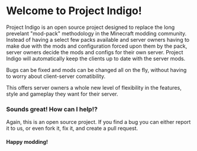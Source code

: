 <h1>Welcome to Project Indigo!</h1>

Project Indigo is an open source project designed to replace the long prevelant "mod-pack" methodology in the Minecraft
modding community.
Instead of having a select few packs available and server owners having to make due with the mods and configuration 
forced upon them by the pack, server owners decide the mods and configs for their own server. Project
Indigo will automatically keep the clients up to date with the server mods.

Bugs can be fixed and mods can be changed all on the fly, without having to worry about client-server comatibility.

This offers server owners a whole new level of flexibility in the features, style and gameplay they want for
their server.

<h3>Sounds great! How can I help!?</h3>

Again, this is an open source project. If you find a bug you can either report it to us, or even fork it, fix it,
and create a pull request.

<h4>Happy modding!<h4>
